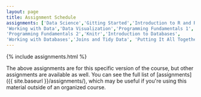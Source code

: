 ```yaml
---
layout: page
title: Assignment Schedule
assignments: ['Data Science','Gitting Started','Introduction to R and RStudio',
'Working with Data','Data Visualization','Programming Fundamentals 1',
'Programming Fundamentals 2','Knitr','Introduction to Databases',
'Working with Databases','Joins and Tidy Data', 'Putting It All Together']
---
```


{% include assignments.html %}

The above assignments are for this specific version of the course, but other
assignments are available as well. You can see the full list of
[assignments]({{ site.baseurl }}/assignments/), which may be useful if you're using this material
outside of an organized course.

<!-- Schedule Management
- Update the `assignments:` list with `title:` from `assignments/` files.
- Add 'Template' to `assignments:` to view the course template from `docs/`.
- The remaining content should be left AS IS.
-->
